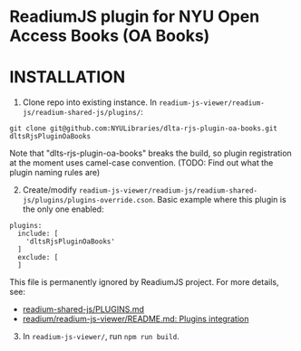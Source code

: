 ReadiumJS plugin for NYU Open Access Books (OA Books)
=====================================================

# INSTALLATION

1. Clone repo into existing instance.  In `readium-js-viewer/readium-js/readium-shared-js/plugins/`:

```Shell
git clone git@github.com:NYULibraries/dlta-rjs-plugin-oa-books.git dltsRjsPluginOaBooks
```

Note that "dlts-rjs-plugin-oa-books" breaks the build, so plugin registration at
the moment uses camel-case convention.
(TODO: Find out what the plugin naming rules are)

2. Create/modify `readium-js-viewer/readium-js/readium-shared-js/plugins/plugins-override.cson`.  Basic example where this plugin is the only one enabled:

```
plugins:
  include: [
    'dltsRjsPluginOaBooks'
  ]
  exclude: [
  ]
```

This file is permanently ignored by ReadiumJS project.  For more details, see:
* [readium-shared-js/PLUGINS.md](https://github.com/readium/readium-shared-js)
* [readium/readium-js-viewer/README.md: Plugins integration](https://github.com/readium)

3. In `readium-js-viewer/`, run `npm run build`.

